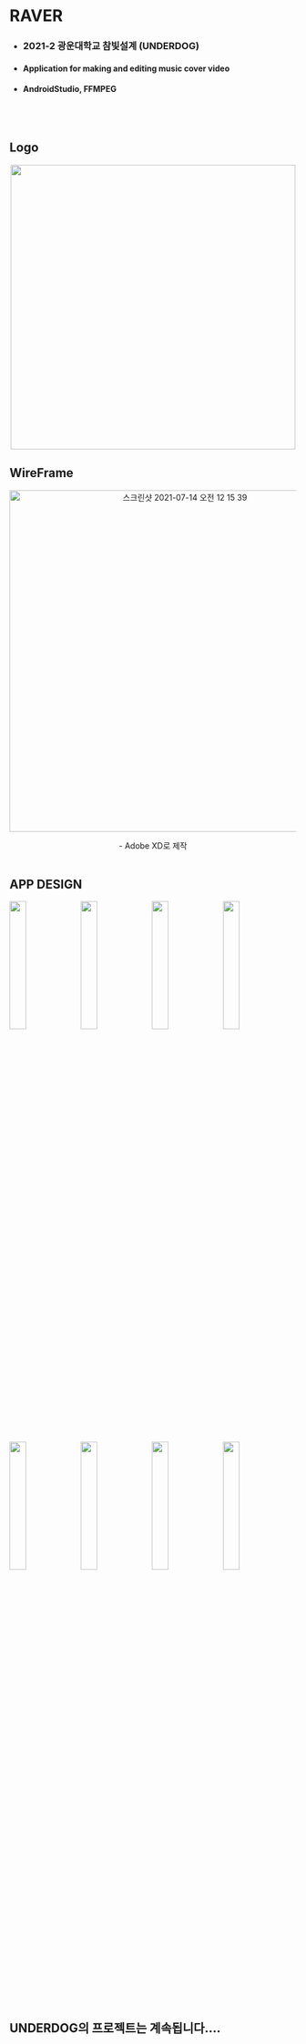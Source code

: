 # RAVER
- ### 2021-2 광운대학교 참빛설계 (UNDERDOG)
- #### Application for making and editing music cover video
- #### AndroidStudio, FFMPEG
<br><br/>
## Logo
<p align="center"><img width="500" src="https://user-images.githubusercontent.com/63574571/144405083-c2c1e946-e3d1-4405-a7de-c6d28ad69126.png">

## WireFrame
<p align="center"><img width="600" alt="스크린샷 2021-07-14 오전 12 15 39" src="https://user-images.githubusercontent.com/63574571/134475713-76d51139-9921-43e2-9c12-bd8f3142c177.png"> 
<p align="center">  - Adobe XD로 제작
<br><br/>
  
 ## APP DESIGN
<p float="middle">
<img width="24%" src="https://user-images.githubusercontent.com/63574571/144405313-1c7b1196-c10f-48bd-99ec-3e044dac69f7.png">
<img width="24%" src="https://user-images.githubusercontent.com/63574571/144405324-b5c6e77e-443d-4738-bec1-6bfe0f5ab0aa.png">
<img width="24%" src="https://user-images.githubusercontent.com/63574571/144405333-9851a244-8066-48b5-97f0-79fb55a2753a.png">
<img width="24%" src="https://user-images.githubusercontent.com/63574571/144405345-9d87ced4-6299-41bc-826a-3d5031663ce2.png">
</p>

<p float="middle">                                                                                   
<img width="24%" src="https://user-images.githubusercontent.com/63574571/144405348-5d0dff94-3e07-463c-b519-5c1a363957e4.png">
<img width="24%" src="https://user-images.githubusercontent.com/63574571/144405353-ec61ff91-f23b-446e-bf8c-cedd7c1e426f.png">
<img width="24%" src="https://user-images.githubusercontent.com/63574571/144405359-96587ab7-6d39-4036-867f-292d0404c38c.png">
<img width="24%" src="https://user-images.githubusercontent.com/63574571/144405363-b37cbd0c-8b04-46db-b82b-e8654558a778.png">
</p>
<br><br/>

 ## UNDERDOG의 프로젝트는 계속됩니다....

